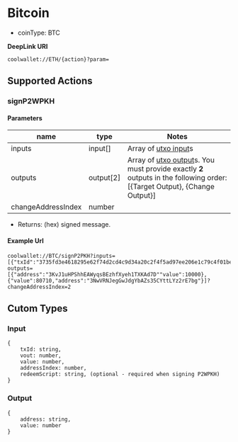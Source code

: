 # Bitcoin

* coinType: BTC

**DeepLink URI**

```
coolwallet://ETH/{action}?param=
```

## Supported Actions

### signP2WPKH

#### Parameters

| name | type | Notes |
| -------- | -------- | -------- |
| inputs     | input[]     | Array of [utxo input](#input)s |
| outputs     | output[2]     | Array of [utxo output](#output)s. You must provide exactly **2** outputs in the following order: [{Target Output}, {Change Output}]     |
| changeAddressIndex | number     ||

* Returns: (hex) signed message.

#### Example Url

```url
coolwallet://BTC/signP2PKH?inputs=[{"txId":"3735fd3e4618295e62f74d2cd4c9d34a20c2f4f5ad97ee206e1c79c4f01be5ca","vout":2,"value":97184,"redeemScript":"00148a99a17ee968fb47e3a446a24a49bed1f872808b","addressIndex":2}]?outputs=[{"address":"3KvJ1uHPShhEAWyqsBEzhfXyeh1TXKAd7D""value":10000},{"value":80710,"address":"3NwVRNJegGwJdgYbAZs35CYttLYz2rE7bg"}]?changeAddressIndex=2
```

## Cutom Types

### Input

```
{
    txId: string,
    vout: number,  
    value: number,
    addressIndex: number,
    redeemScript: string, (optional - required when signing P2WPKH)
}

```

### Output

```
{
    address: string,
    value: number
}
```

